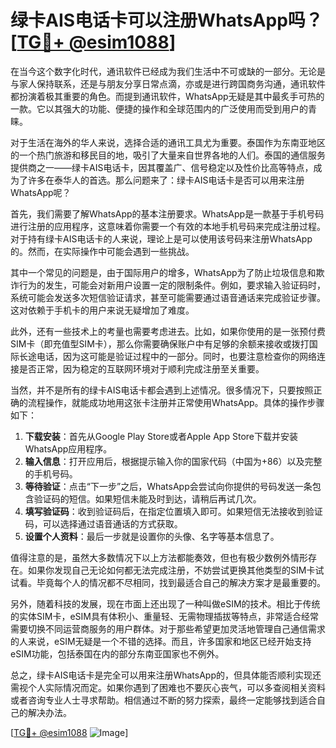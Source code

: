 # 绿卡AIS电话卡可以注册WhatsApp吗？[[TG💪+ @esim1088](https://t.me/s/esim1088)]

在当今这个数字化时代，通讯软件已经成为我们生活中不可或缺的一部分。无论是与家人保持联系，还是与朋友分享日常点滴，亦或是进行跨国商务沟通，通讯软件都扮演着极其重要的角色。而提到通讯软件，WhatsApp无疑是其中最炙手可热的一款。它以其强大的功能、便捷的操作和全球范围内的广泛使用而受到用户的青睐。

对于生活在海外的华人来说，选择合适的通讯工具尤为重要。泰国作为东南亚地区的一个热门旅游和移民目的地，吸引了大量来自世界各地的人们。泰国的通信服务提供商之一——绿卡AIS电话卡，因其覆盖广、信号稳定以及性价比高等特点，成为了许多在泰华人的首选。那么问题来了：绿卡AIS电话卡是否可以用来注册WhatsApp呢？

首先，我们需要了解WhatsApp的基本注册要求。WhatsApp是一款基于手机号码进行注册的应用程序，这意味着你需要一个有效的本地手机号码来完成注册过程。对于持有绿卡AIS电话卡的人来说，理论上是可以使用该号码来注册WhatsApp的。然而，在实际操作中可能会遇到一些挑战。

其中一个常见的问题是，由于国际用户的增多，WhatsApp为了防止垃圾信息和欺诈行为的发生，可能会对新用户设置一定的限制条件。例如，要求输入验证码时，系统可能会发送多次短信验证请求，甚至可能需要通过语音通话来完成验证步骤。这对依赖于手机卡的用户来说无疑增加了难度。

此外，还有一些技术上的考量也需要考虑进去。比如，如果你使用的是一张预付费SIM卡（即充值型SIM卡），那么你需要确保账户中有足够的余额来接收或拨打国际长途电话，因为这可能是验证过程中的一部分。同时，也要注意检查你的网络连接是否正常，因为稳定的互联网环境对于顺利完成注册至关重要。

当然，并不是所有的绿卡AIS电话卡都会遇到上述情况。很多情况下，只要按照正确的流程操作，就能成功地用这张卡注册并正常使用WhatsApp。具体的操作步骤如下：

1. **下载安装**：首先从Google Play Store或者Apple App Store下载并安装WhatsApp应用程序。
2. **输入信息**：打开应用后，根据提示输入你的国家代码（中国为+86）以及完整的手机号码。
3. **等待验证**：点击“下一步”之后，WhatsApp会尝试向你提供的号码发送一条包含验证码的短信。如果短信未能及时到达，请稍后再试几次。
4. **填写验证码**：收到验证码后，在指定位置填入即可。如果短信无法接收到验证码，可以选择通过语音通话的方式获取。
5. **设置个人资料**：最后一步就是设置你的头像、名字等基本信息了。

值得注意的是，虽然大多数情况下以上方法都能奏效，但也有极少数例外情形存在。如果你发现自己无论如何都无法完成注册，不妨尝试更换其他类型的SIM卡试试看。毕竟每个人的情况都不尽相同，找到最适合自己的解决方案才是最重要的。

另外，随着科技的发展，现在市面上还出现了一种叫做eSIM的技术。相比于传统的实体SIM卡，eSIM具有体积小、重量轻、无需物理插拔等特点，非常适合经常需要切换不同运营商服务的用户群体。对于那些希望更加灵活地管理自己通信需求的人来说，eSIM无疑是一个不错的选择。而且，许多国家和地区已经开始支持eSIM功能，包括泰国在内的部分东南亚国家也不例外。

总之，绿卡AIS电话卡是完全可以用来注册WhatsApp的，但具体能否顺利实现还需视个人实际情况而定。如果你遇到了困难也不要灰心丧气，可以多查阅相关资料或者咨询专业人士寻求帮助。相信通过不断的努力探索，最终一定能够找到适合自己的解决办法。

[[TG💪+ @esim1088](https://t.me/s/esim1088) ![Image](https://i.postimg.cc/4NQfJmqS/Snipaste-2025-05-13-00-14-12.png)]